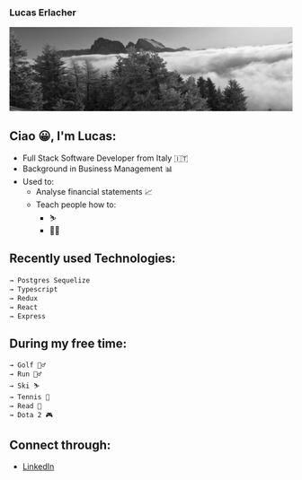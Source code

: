 ### Lucas Erlacher

![](images/IMG_8247_2.jpg)

## Ciao 😀, I'm Lucas:
- Full Stack Software Developer from Italy 🇮🇹
- Background in Business Management 📊
- Used to: 
  - Analyse financial statements 📈
  - Teach people how to:
    - ⛷
    - 🏌️‍♂️

## Recently used Technologies:
```
→ Postgres Sequelize
→ Typescript
→ Redux
→ React
→ Express
```

## During my free time:
```
→ Golf 🏌️‍♂️
→ Run 🏃‍♂️
→ Ski ⛷
→ Tennis 🎾
→ Read 📖
→ Dota 2 🎮
```

## Connect through:
- [LinkedIn](https://www.linkedin.com/in/lucaserlacher/)

<!--
**lucaserly/lucaserly** is a ✨ _special_ ✨ repository because its `README.md` (this file) appears on your GitHub profile.

Here are some ideas to get you started:

- 🔭 I’m currently working on ...
- 🌱 I’m currently learning ...
- 👯 I’m looking to collaborate on ...
- 🤔 I’m looking for help with ...
- 💬 Ask me about ...
- 📫 How to reach me: ...
- 😄 Pronouns: ...
- ⚡ Fun fact: ...
-->
